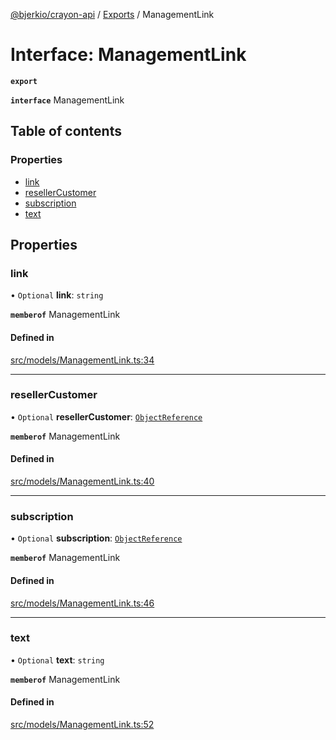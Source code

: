 [@bjerkio/crayon-api](../README.md) / [Exports](../modules.md) / ManagementLink

# Interface: ManagementLink

**`export`**

**`interface`** ManagementLink

## Table of contents

### Properties

- [link](ManagementLink.md#link)
- [resellerCustomer](ManagementLink.md#resellercustomer)
- [subscription](ManagementLink.md#subscription)
- [text](ManagementLink.md#text)

## Properties

### link

• `Optional` **link**: `string`

**`memberof`** ManagementLink

#### Defined in

[src/models/ManagementLink.ts:34](https://github.com/bjerkio/crayon-api-js/blob/22cd66d/src/models/ManagementLink.ts#L34)

___

### resellerCustomer

• `Optional` **resellerCustomer**: [`ObjectReference`](ObjectReference.md)

**`memberof`** ManagementLink

#### Defined in

[src/models/ManagementLink.ts:40](https://github.com/bjerkio/crayon-api-js/blob/22cd66d/src/models/ManagementLink.ts#L40)

___

### subscription

• `Optional` **subscription**: [`ObjectReference`](ObjectReference.md)

**`memberof`** ManagementLink

#### Defined in

[src/models/ManagementLink.ts:46](https://github.com/bjerkio/crayon-api-js/blob/22cd66d/src/models/ManagementLink.ts#L46)

___

### text

• `Optional` **text**: `string`

**`memberof`** ManagementLink

#### Defined in

[src/models/ManagementLink.ts:52](https://github.com/bjerkio/crayon-api-js/blob/22cd66d/src/models/ManagementLink.ts#L52)
